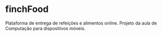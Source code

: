 # finchFood
 Plataforma de entrega de refeições e alimentos online. Projeto da aula de Computação para dispositivos móveis.
